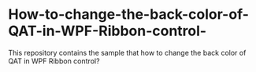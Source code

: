 # How-to-change-the-back-color-of-QAT-in-WPF-Ribbon-control-
This repository contains the sample that how to change the back color of QAT in WPF Ribbon control?
